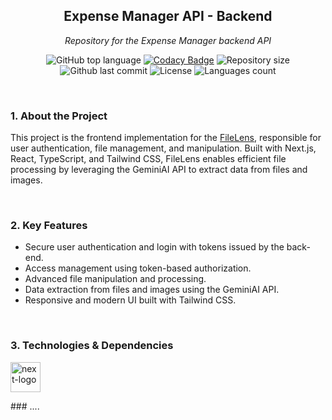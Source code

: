 <h2 align="center">Expense Manager API - Backend</h2>
<p align="center"><i>Repository for the Expense Manager backend API</i></p>

<div align="center">
  
![GitHub top language](https://img.shields.io/github/languages/top/kaikyMoura/FileLens_FrontEnd)
[![Codacy Badge](https://app.codacy.com/project/badge/Grade/ce1f958181d743b98107dbc70dfac5ed)](https://app.codacy.com/gh/kaikyMoura/FileLens_FrontEnd/dashboard?utm_source=gh&utm_medium=referral&utm_content=&utm_campaign=Badge_grade)
![Repository size](https://img.shields.io/github/repo-size/kaikyMoura/FileLens_FrontEnd)
![Github last commit](https://img.shields.io/github/last-commit/kaikyMoura/FileLens_FrontEnd)
![License](https://img.shields.io/aur/license/LICENSE)
![Languages count](https://img.shields.io/github/languages/count/kaikyMoura/FileLens_FrontEnd)

</div>

<br/>

### 1. About the Project
This project is the frontend implementation for the [FileLens](https://github.com/kaikyMoura/FileLens_BackEnd), responsible for user authentication, file management, and manipulation. Built with Next.js, React, TypeScript, and Tailwind CSS, FileLens enables efficient file processing by leveraging the GeminiAI API to extract data from files and images.

<br/>

### 2. Key Features
- Secure user authentication and login with tokens issued by the back-end.
- Access management using token-based authorization.
- Advanced file manipulation and processing.
- Data extraction from files and images using the GeminiAI API.
- Responsive and modern UI built with Tailwind CSS.

<br/>

### 3. Technologies & Dependencies
<div display="inline-block">
  <img alt="next-logo" width="48" src="https://cdn.jsdelivr.net/gh/devicons/devicon@latest/icons/nextjs/nextjs-original.svg" />        
</p> 
### ....
